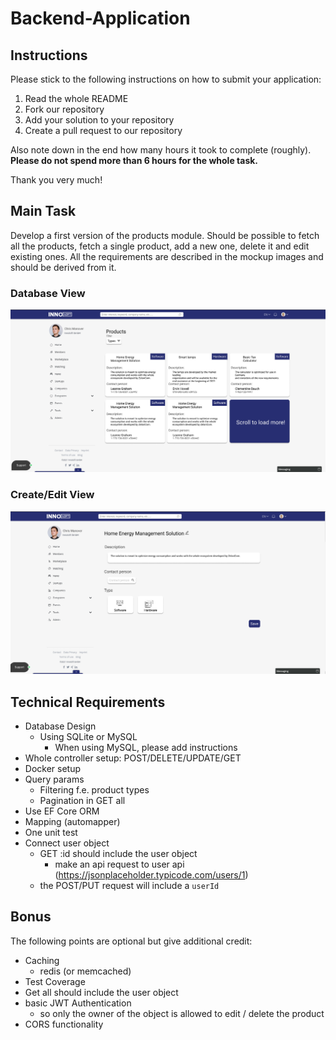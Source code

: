 # Backend-Application
## Instructions
Please stick to the following instructions on how to submit your application:
1. Read the whole README
2. Fork our repository
3. Add your solution to your repository
4. Create a pull request to our repository

Also note down in the end how many hours it took to complete (roughly). **Please do not spend more than 6 hours for the whole task.**

Thank you very much!

## Main Task
Develop a first version of the products module. Should be possible to fetch all the products, fetch a single product, add a new one, delete it and edit existing ones. All the requirements are described in the mockup images and should be derived from it.
### Database View
![Database View](images/database_view.jpg)
### Create/Edit View
![Edit View](images/edit_view.jpg)

## Technical Requirements
* Database Design
    * Using SQLite or MySQL
        - When using MySQL, please add instructions
* Whole controller setup: POST/DELETE/UPDATE/GET
* Docker setup
* Query params
    * Filtering f.e. product types
    * Pagination in GET all
* Use EF Core ORM
* Mapping (automapper)
* One unit test
* Connect user object
    * GET :id should include the user object
      * make an api request to user api (https://jsonplaceholder.typicode.com/users/1)
    * the POST/PUT request will include a `userId`

## Bonus
The following points are optional but give additional credit:
* Caching
    * redis (or memcached)
* Test Coverage
* Get all should include the user object
* basic JWT Authentication
    * so only the owner of the object is allowed to edit / delete the product
* CORS functionality